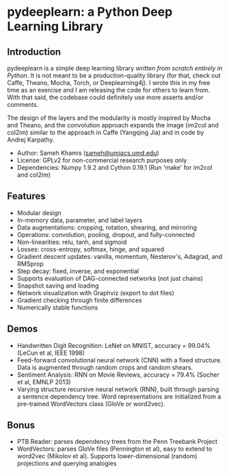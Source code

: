 # pydeeplearn: a Python Deep Learning Library
## Introduction
pydeeplearn is a simple deep learning library *written from scratch entirely in Python*. It is not meant to be a production-quality library (for that, check out Caffe, Theano, Mocha, Torch, or Deeplearning4j). I wrote this in my free time as an exercise and I am releasing the code for others to learn from. With that said, the codebase could definitely use more asserts and/or comments.

The design of the layers and the modularity is mostly inspired by Mocha and Theano, and the convolution approach expands the image (im2col and col2im) similar to the approach in Caffe (Yangqing Jia) and in code by Andrej Karpathy.

* Author: Sameh Khamis (sameh@umiacs.umd.edu)
* License: GPLv2 for non-commercial research purposes only
* Dependencies: Numpy 1.9.2 and Cython 0.19.1 (Run 'make' for im2col and col2im)

## Features
* Modular design
 * In-memory data, parameter, and label layers
 * Data augmentations: cropping, rotation, shearing, and mirroring
 * Operations: convolution, pooling, dropout, and fully-connected
 * Non-linearities: relu, tanh, and sigmoid
 * Losses: cross-entropy, softmax, hinge, and squared
 * Gradient descent updates: vanilla, momentum, Nesterov's, Adagrad, and RMSprop
 * Step decay: fixed, inverse, and exponential
* Supports evaluation of DAG-connected networks (not just chains)
* Snapshot saving and loading
* Network visualization with Graphviz (export to dot files)
* Gradient checking through finite differences
* Numerically stable functions

## Demos
* Handwritten Digit Recognition: LeNet on MNIST, accuracy = 99.04% (LeCun et al, IEEE 1998)
 * Feed-forward convolutional neural network (CNN) with a fixed structure. Data is augmented through random crops and random shears.
* Sentiment Analysis: RNN on Movie Reviews, accuracy = 79.4% (Socher et al, EMNLP 2013)
 * Varying structure recursive neural network (RNN), built through parsing a sentence dependency tree. Word representations are initialized from a pre-trained WordVectors class (GloVe or word2vec).

## Bonus
* PTB Reader: parses dependency trees from the Penn Treebank Project
* WordVectors: parses GloVe files (Pennington et al), easy to extend to word2vec (Mikolov et al). Supports lower-dimensional (random) projections and querying analogies
